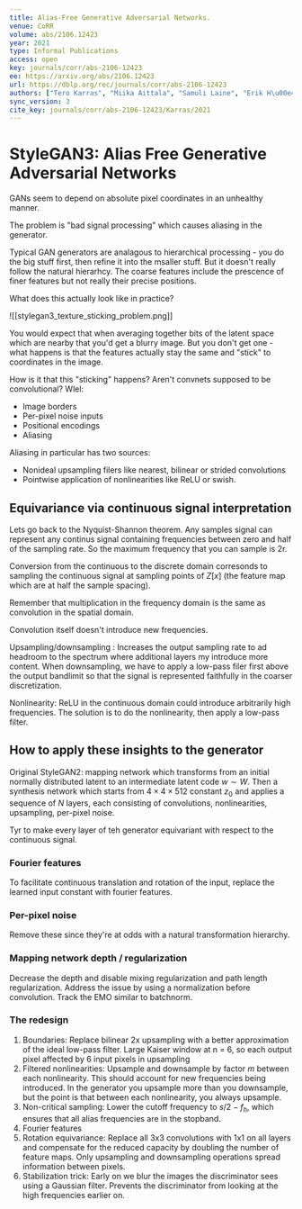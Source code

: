 ```yaml
---
title: Alias-Free Generative Adversarial Networks.
venue: CoRR
volume: abs/2106.12423
year: 2021
type: Informal Publications
access: open
key: journals/corr/abs-2106-12423
ee: https://arxiv.org/abs/2106.12423
url: https://dblp.org/rec/journals/corr/abs-2106-12423
authors: ["Tero Karras", "Miika Aittala", "Samuli Laine", "Erik H\u00e4rk\u00f6nen", "Janne Hellsten", "Jaakko Lehtinen", "Timo Aila"]
sync_version: 3
cite_key: journals/corr/abs-2106-12423/Karras/2021
---
```


# StyleGAN3: Alias Free Generative Adversarial Networks


GANs seem to depend on absolute pixel coordinates in an unhealthy manner.

The problem is "bad signal processing" which causes aliasing in the generator.

Typical GAN generators are analagous to hierarchical processing - you do the big stuff first, then refine it into the msaller stuff. But it doesn't really follow the natural hierarhcy. The coarse features include the prescence of finer features but not really their precise positions.

What does this actually look like in practice?

![[stylegan3_texture_sticking_problem.png]]

You would expect that when averaging together bits of the latent space which are nearby that you'd get a blurry image. But you don't get one - what happens is that the features actually stay the same and "stick" to coordinates in the image.

How is it that this "sticking" happens? Aren't convnets supposed to be convolutional? Wlel:

 - Image borders
 - Per-pixel noise inputs
 - Positional encodings
 - Aliasing

Aliasing in particular has two sources:
 - Nonideal upsampling filers like nearest, bilinear or strided convolutions
 - Pointwise application of nonlinearities like ReLU or swish.


## Equivariance via continuous signal interpretation

Lets go back to the Nyquist-Shannon theorem. Any samples signal can represent any continus signal containing frequencies between zero and half of the sampling rate. So the maximum frequency that you can sample is 2r.

Conversion from the continuous to the discrete domain corresonds to sampling the continuous signal at sampling points  of $Z[x]$ (the feature map which are at half the sample spacing).

Remember that multiplication in the frequency domain is the same as convolution in the spatial domain.

Convolution itself doesn't introduce new frequencies.

Upsampling/downsampling : Increases the output sampling rate to ad headroom to the spectrum where additional layers my introduce more content. When downsampling, we have to apply a low-pass filer first above the output bandlimit so that the signal is represented faithfully in the coarser discretization.

Nonlinearity: ReLU in the continuous domain could introduce arbitrarily high frequencies. The solution is to do the nonlinearity, then apply a low-pass filter.

## How to apply these insights to the generator

Original StyleGAN2: mapping network which transforms from an initial normally distributed latent to an intermediate latent code $w \sim W$. Then a synthesis network which starts from $4 \times 4 \times 512$ constant $z_0$ and applies a sequence of $N$ layers, each consisting of convolutions, nonlinearities, upsampling, per-pixel noise.

Tyr to make every layer of teh generator equivariant with respect to the continuous signal.

### Fourier features

To facilitate continuous translation and rotation of the input, replace the learned input constant with fourier features.

### Per-pixel noise

Remove these since they're at odds with a natural transformation hierarchy.

### Mapping network depth / regularization

Decrease the depth and disable mixing regularization and path length regularization. Address the issue by using a normalization before convolution. Track the EMO similar to batchnorm.

### The redesign

1. Boundaries: Replace bilinear 2x upsampling with a better approximation of the ideal low-pass filter. Large Kaiser window at n = 6, so each output pixel affected by 6 input pixels in upsampling
2. Filtered nonlinearities: Upsample and downsample by factor $m$ between each nonlinearity. This should account for new frequencies being introduced. In the generator you upsample more than you downsample, but the point is that between each nonlinearity, you always upsample.
3. Non-critical sampling: Lower the cutoff frequency to $s/2 - f_h$, which ensures that all alias frequencies are in the stopband.
4. Fourier features
5. Rotation equivariance: Replace all 3x3 convolutions with 1x1 on all layers and compensate for the reduced capacity by doubling the number of feature maps. Only upsampling and downsampling operations spread information between pixels.
6. Stabilization trick: Early on we blur the images the discriminator sees using a Gaussian filter. Prevents the discriminator from looking at the high frequencies earlier on.